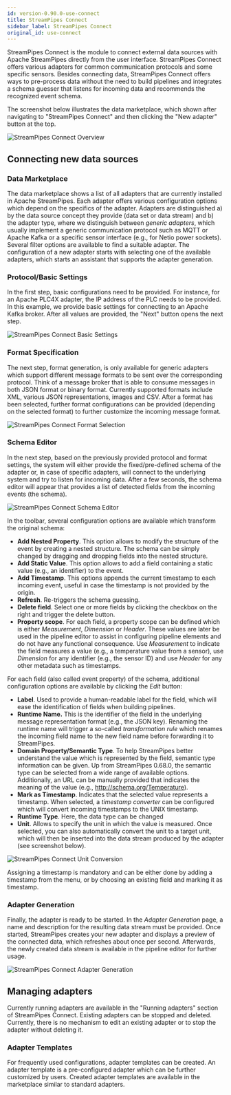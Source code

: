 ```yaml
---
id: version-0.90.0-use-connect
title: StreamPipes Connect
sidebar_label: StreamPipes Connect
original_id: use-connect
---
```


StreamPipes Connect is the module to connect external data sources with Apache StreamPipes directly from the user interface. 
StreamPipes Connect offers various adapters for common communication protocols and some specific sensors. Besides connecting data, StreamPipes Connect offers ways to pre-process data without the need to build pipelines and integrates a schema guesser that listens for incoming data and recommends the recognized event schema.

The screenshot below illustrates the data marketplace, which shown after navigating to "StreamPipes Connect" and then clicking the "New adapter" button at the top.

<img class="docs-image" src="/docs/img/03_use-connect/01_connect-overview.png" alt="StreamPipes Connect Overview">

## Connecting new data sources

### Data Marketplace
The data marketplace shows a list of all adapters that are currently installed in Apache StreamPipes. Each adapter offers various configuration options which depend on the specifics of the adapter.
Adapters are distinguished a) by the data source concept they provide (data set or data stream) and b) the adapter type, where we distinguish between _generic adapters_, which usually implement a generic communication protocol such as MQTT or Apache Kafka or a specific sensor interface (e.g., for Netio power sockets).
Several filter options are available to find a suitable adapter. The configuration of a new adapter starts with selecting one of the available adapters, which starts an assistant that supports the adapter generation.

### Protocol/Basic Settings
In the first step, basic configurations need to be provided. For instance, for an Apache PLC4X adapter, the IP address of the PLC needs to be provided. In this example, we provide basic settings for connecting to an Apache Kafka broker. After all values are provided, the "Next" button opens the next step. 

<img class="docs-image" src="/docs/img/03_use-connect/06_connect-create.png" alt="StreamPipes Connect Basic Settings">

### Format Specification
The next step, format generation, is only available for generic adapters which support different message formats to be sent over the corresponding protocol. Think of a message broker that is able to consume messages in both JSON format or binary format.
Currently supported formats include XML, various JSON representations, images and CSV. After a format has been selected, further format configurations can be provided (depending on the selected format) to further customize the incoming message format.

<img class="docs-image" src="/docs/img/03_use-connect/02_customize-format.png" alt="StreamPipes Connect Format Selection">

### Schema Editor
In the next step, based on the previously provided protocol and format settings, the system will either provide the fixed/pre-defined schema of the adapter or, in case of specific adapters, will connect to the underlying system and try to listen for incoming data. After a few seconds, the schema editor will appear that provides a list of detected fields from the incoming events (the schema).

<img class="docs-image" src="/docs/img/03_use-connect/03_schema-editor.png" alt="StreamPipes Connect Schema Editor">

In the toolbar, several configuration options are available which transform the original schema:

* **Add Nested Property**. This option allows to modify the structure of the event by creating a nested structure. The schema can be simply changed by dragging and dropping fields into the nested structure.
* **Add Static Value**. This option allows to add a field containing a static value (e.g., an identifier) to the event.
* **Add Timestamp**. This options appends the current timestamp to each incoming event, useful in case the timestamp is not provided by the origin.
* **Refresh**. Re-triggers the schema guessing.
* **Delete field**. Select one or more fields by clicking the checkbox on the right and trigger the delete button.
* **Property scope**. For each field, a property scope can be defined which is either _Measurement_, _Dimension_ or _Header_. These values are later be used in the pipeline editor to assist in configuring pipeline elements and do not have any functional consequence. 
Use _Measurement_ to indicate the field measures a value (e.g., a temperature value from a sensor), use _Dimension_ for any identifier (e.g., the sensor ID) and use _Header_ for any other metadata such as timestamps.

For each field (also called event property) of the schema, additional configuration options are available by clicking the _Edit_ button:

* **Label**. Used to provide a human-readable label for the field, which will ease the identification of fields when building pipelines.
* **Runtime Name.** This is the identifier of the field in the underlying message representation format (e.g., the JSON key). Renaming the runtime name will trigger a so-called _transformation rule_ which renames the incoming field name to the new field name before forwarding it to StreamPipes.
* **Domain Property/Semantic Type**. To help StreamPipes better understand the value which is represented by the field, semantic type information can be given. Up from StreamPipes 0.68.0, the semantic type can be selected from a wide range of available options. Additionally, an URL can be manually provided that indicates the meaning of the value (e.g., http://schema.org/Temperature).
* **Mark as Timestamp**. Indicates that the selected value represents a timestamp. When selected, a _timestamp converter_ can be configured which will convert incoming timestamps to the UNIX timestamp.
* **Runtime Type**. Here, the data type can be changed  
* **Unit**. Allows to specify the unit in which the value is measured. Once selected, you can also automatically convert the unit to a target unit, which will then be inserted into the data stream produced by the adapter (see screenshot below). 

<img class="docs-image" src="/docs/img/03_use-connect/04_schema-editor-conversion.png" alt="StreamPipes Connect Unit Conversion">

Assigning a timestamp is mandatory and can be either done by adding a timestamp from the menu, or by choosing an existing field and marking it as timestamp.

### Adapter Generation
Finally, the adapter is ready to be started. In the _Adapter Generation_ page, a name and description for the resulting data stream must be provided.
Once started, StreamPipes creates your new adapter and displays a preview of the connected data, which refreshes about once per second.
Afterwards, the newly created data stream is available in the pipeline editor for further usage.

<img class="docs-image" src="/docs/img/03_use-connect/05_adapter-generation.png" alt="StreamPipes Connect Adapter Generation">

## Managing adapters

Currently running adapters are available in the "Running adapters" section of StreamPipes Connect. Existing adapters can be stopped and deleted. Currently, there is no mechanism to edit an existing adapter or to stop the adapter without deleting it.

### Adapter Templates
For frequently used configurations, adapter templates can be created. An adapter template is a pre-configured adapter which can be further customized by users. Created adapter templates are available in the marketplace similar to standard adapters.
